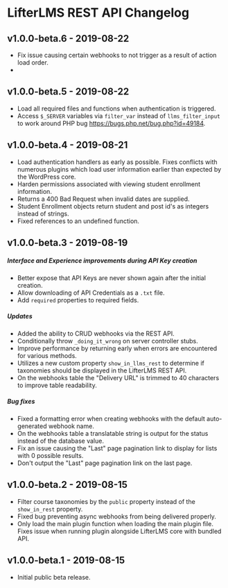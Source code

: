 LifterLMS REST API Changelog
============================

v1.0.0-beta.6 - 2019-08-22
--------------------------

+ Fix issue causing certain webhooks to not trigger as a result of action load order.
+


v1.0.0-beta.5 - 2019-08-22
--------------------------

+ Load all required files and functions when authentication is triggered.
+ Access `$_SERVER` variables via `filter_var` instead of `llms_filter_input` to work around PHP bug https://bugs.php.net/bug.php?id=49184.


v1.0.0-beta.4 - 2019-08-21
--------------------------

+ Load authentication handlers as early as possible. Fixes conflicts with numerous plugins which load user information earlier than expected by the WordPress core.
+ Harden permissions associated with viewing student enrollment information.
+ Returns a 400 Bad Request when invalid dates are supplied.
+ Student Enrollment objects return student and post id's as integers instead of strings.
+ Fixed references to an undefined function.


v1.0.0-beta.3 - 2019-08-19
--------------------------

##### Interface and Experience improvements during API Key creation

+ Better expose that API Keys are never shown again after the initial creation.
+ Allow downloading of API Credentials as a `.txt` file.
+ Add `required` properties to required fields.

##### Updates

+ Added the ability to CRUD webhooks via the REST API.
+ Conditionally throw `_doing_it_wrong` on server controller stubs.
+ Improve performance by returning early when errors are encountered for various methods.
+ Utilizes a new custom property `show_in_llms_rest` to determine if taxonomies should be displayed in the LifterLMS REST API.
+ On the webhooks table the "Delivery URL" is trimmed to 40 characters to improve table readability.

##### Bug fixes

+ Fixed a formatting error when creating webhooks with the default auto-generated webhook name.
+ On the webhooks table a translatable string is output for the status instead of the database value.
+ Fix an issue causing the "Last" page pagination link to display for lists with 0 possible results.
+ Don't output the "Last" page pagination link on the last page.


v1.0.0-beta.2 - 2019-08-15
--------------------------

+ Filter course taxonomies by the `public` property instead of the `show_in_rest` property.
+ Fixed bug preventing async webhooks from being delivered properly.
+ Only load the main plugin function when loading the main plugin file. Fixes issue when running plugin alongside LifterLMS core with bundled API.


v1.0.0-beta.1 - 2019-08-15
--------------------------

+ Initial public beta release.
